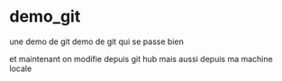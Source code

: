 # demo_git
une demo de git 
demo de git qui se passe bien

et maintenant on modifie depuis git hub
mais aussi depuis ma machine locale